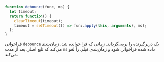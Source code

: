 ```js demo
function debounce(func, ms) {
  let timeout;
  return function() {
    clearTimeout(timeout);
    timeout = setTimeout(() => func.apply(this, arguments), ms);
  };
}

```

فراخوانی `debounce` یک دربرگیرنده را برمی‌گرداند. زمانی که فرا خوانده شد، زمان‌بندی می‌کند که تابع اصلی بعد از مدت `ms` داده شده فراخوانی شود و زمان‌بندی قبلی را لغو می‌کند.

